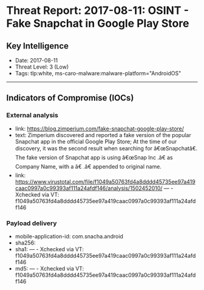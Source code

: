 # Threat Report: 2017-08-11: OSINT - Fake Snapchat in Google Play Store


## Key Intelligence
* Date: 2017-08-11
* Threat Level: 3 (Low)
* Tags: tlp:white, ms-caro-malware:malware-platform="AndroidOS"

---

## Indicators of Compromise (IOCs)
### External analysis
* link: https://blog.zimperium.com/fake-snapchat-google-play-store/
* text: Zimperium discovered and reported a fake version of the popular Snapchat app in the official Google Play Store; At the time of our discovery, it was the second result when searching for â€œSnapchatâ€. The fake version of Snapchat app is using â€œSnap Inc .â€ as Company Name, with a  â€ .â€ appended to original name.
* link: https://www.virustotal.com/file/f1049a50763fd4a8dddd45735ee97a419caac0997a0c99393af111a24afdf146/analysis/1502452010/ — - Xchecked via VT: f1049a50763fd4a8dddd45735ee97a419caac0997a0c99393af111a24afdf146

### Payload delivery
* mobile-application-id: com.snacha.android
* sha256: <sha256>
* sha1: <sha1> — - Xchecked via VT: f1049a50763fd4a8dddd45735ee97a419caac0997a0c99393af111a24afdf146
* md5: <md5> — - Xchecked via VT: f1049a50763fd4a8dddd45735ee97a419caac0997a0c99393af111a24afdf146
